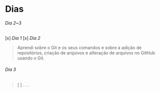 # Dias  

###### Dia 2~3

[x] *Dia 1*
[x] *Dia 2*
> Aprendi sobre o Git e os seus comandos e sobre a adição de repositórios, criação de arquivos e alteração de arquivos no GitHub usando o Git.

###### Dia 3 
> [ ] . . .
